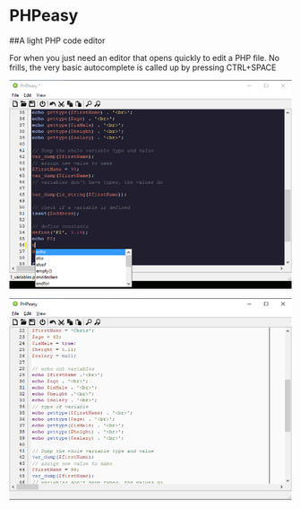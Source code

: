 # PHPeasy
##A light PHP code editor

For when you just need an editor that opens quickly to edit a PHP file.
No frills, the very basic autocomplete is called up by pressing CTRL+SPACE

![Dark theme](screenshots/screenshotDarkTheme1.png)

![Light theme](screenshots/screenshotLightTheme1.png)
